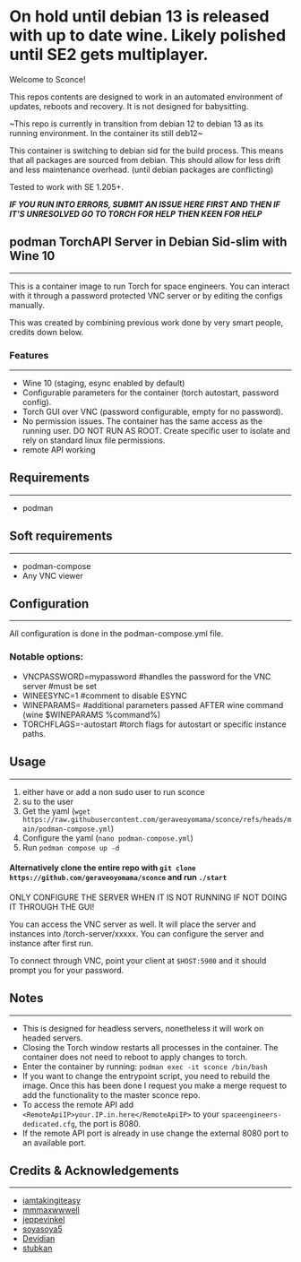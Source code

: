 # On hold until debian 13 is released with up to date wine. Likely polished until SE2 gets multiplayer.

Welcome to Sconce!

This repos contents are designed to work in an automated environment of updates, reboots and recovery. It is not designed for babysitting.

~This repo is currently in transition from debian 12 to debian 13 as its running environment. In the container its still deb12~

This container is switching to debian sid for the build process. This means that all packages are sourced from debian. This should allow for less drift and less maintenance overhead. (until debian packages are conflicting)

Tested to work with SE 1.205+.

***IF YOU RUN INTO ERRORS, SUBMIT AN ISSUE HERE FIRST AND THEN IF IT'S UNRESOLVED GO TO TORCH FOR HELP THEN KEEN FOR HELP***

## podman TorchAPI Server in Debian Sid-slim with Wine 10
---

This is a container image to run Torch for space engineers. You can interact with it through a password protected VNC server or by editing the configs manually.

This was created by combining previous work done by very smart people, credits down below.

### Features
---
 - Wine 10 (staging, esync enabled by default)
 - Configurable parameters for the container (torch autostart, password config).
 - Torch GUI over VNC (password configurable, empty for no password).
 - No permission issues. The container has the same access as the running user. DO NOT RUN AS ROOT. Create specific user to isolate and rely on standard linux file permissions.
 - remote API working

## Requirements
---
- podman

## Soft requirements
---
- podman-compose
- Any VNC viewer

## Configuration
---
All configuration is done in the podman-compose.yml file. 

### Notable options:
- VNCPASSWORD=mypassword #handles the password for the VNC server #must be set
- WINEESYNC=1 #comment to disable ESYNC
- WINEPARAMS= #additional parameters passed AFTER wine command (wine $WINEPARAMS %command%)
- TORCHFLAGS=-autostart #torch flags for autostart or specific instance paths.

## Usage
---
1. either have or add a non sudo user to run sconce
2. su to the user
3. Get the yaml (`wget https://raw.githubusercontent.com/geraveoyomama/sconce/refs/heads/main/podman-compose.yml`)
4. Configure the yaml (`nano podman-compose.yml`)
5. Run `podman compose up -d`


#### Alternatively clone the entire repo with `git clone https://github.com/geraveoyomama/sconce` and run `./start`

ONLY CONFIGURE THE SERVER WHEN IT IS NOT RUNNING IF NOT DOING IT THROUGH THE GUI!

You can access the VNC server as well. It will place the server and instances into /torch-server/xxxxx.
You can configure the server and instance after first run.

To connect through VNC, point your client at `$HOST:5900` and it
should prompt you for your password.



## Notes
---
- This is designed for headless servers, nonetheless it will work on headed servers.
- Closing the Torch window restarts all processes in the container. The container does not need to reboot to apply changes to torch.
- Enter the container by running: `podman exec -it sconce /bin/bash`
- If you want to change the entrypoint script, you need to rebuild the image. Once this has been done I request you make a merge request to add the functionality to the master sconce repo.
- To access the remote API add `<RemoteApiIP>your.IP.in.here</RemoteApiIP>` to your `spaceengineers-dedicated.cfg`, the port is 8080.
- If the remote API port is already in use change the external 8080 port to an available port.

## Credits & Acknowledgements
---
- [iamtakingiteasy](https://github.com/iamtakingiteasy/se-torchapi-ds-docker)
- [mmmaxwwwell](https://github.com/mmmaxwwwell)
- [jeppevinkel](https://github.com/jeppevinkel)
- [soyasoya5](github.com/soyasoya5/se-torchapi-linux)
- [Devidian](https://github.com/Devidian/docker-spaceengineers)
- [stubkan](https://github.com/stubkan/torchapi-wine9)
